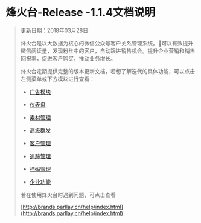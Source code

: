 # 烽火台-Release -1.1.4文档说明

> 更新日期：2018年03月28日
>
> 烽火台是以大数据为核心的微信公众号客户关系管理系统。可以有效提升微信阅读量，发现粉丝中的客户，自动跟进销售机会。提升企业营销和销售回报率，促进客户购买，推动业务增长。
>
> 烽火台定期提供完整的版本更新文档，若想了解迭代的具体功能，可以点击左侧菜单或下方模块进行查看：
>
> * [广告模块](guang-gao-mo-kuai/guang-gao-guan-li.md)
>
> * [仪表盘](yi-biao-pan/yong-hu-gou-cheng.md)
>
> * [素材管理](su-cai-guan-li/xiao-xi-su-cai.md)
>
> * [高级群发](gao-ji-qun-fa/gao-ji-qun-fa.md)
>
> * [客户管理](ke-hu-guan-li/pi-liang-dao-ru-er-wei-ma.md)
>
> * [追踪管理](zhui-zong-guan-li/duan-lian-bao-biao.md)
>
> * [扫码管理](sao-ma-guan-li/er-wei-ma-guan-li.md)
>
> * [企业功能](qi-ye-gong-neng/tuan-dui-xie-zuo.md)
>
> 若在使用烽火台时遇到问题，可点击查看
>
> [http://brands.parllay.cn/help/index.html](http://brands.parllay.cn/help/index.html)



